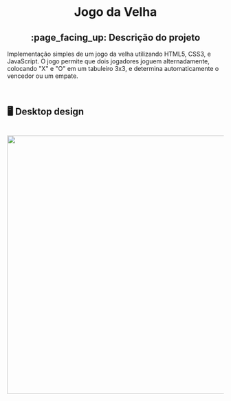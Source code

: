 <h1 align = "center">Jogo da Velha</h1>
<h2 align = "center">:page_facing_up: Descrição do projeto</h2>
<p>Implementação simples de um jogo da velha utilizando HTML5, CSS3, e JavaScript. O jogo permite que dois jogadores joguem alternadamente, colocando "X" e "O" em um tabuleiro 3x3, e determina automaticamente o vencedor ou um empate.</p>
<br>

## :desktop_computer: Desktop design
<br>
<div align = "center">
<img src = "https://github.com/user-attachments/assets/a1b3b63d-6c7b-4b08-878f-ff8de3d38ba2" width = "600" />
</div>
<br>
